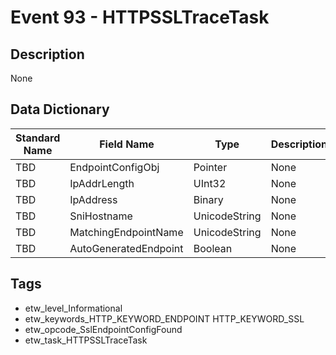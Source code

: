# Event 93 - HTTPSSLTraceTask

## Description
None

## Data Dictionary
|Standard Name|Field Name|Type|Description|Sample Value|
|---|---|---|---|---|
|TBD|EndpointConfigObj|Pointer|None|`None`|
|TBD|IpAddrLength|UInt32|None|`None`|
|TBD|IpAddress|Binary|None|`None`|
|TBD|SniHostname|UnicodeString|None|`None`|
|TBD|MatchingEndpointName|UnicodeString|None|`None`|
|TBD|AutoGeneratedEndpoint|Boolean|None|`None`|

## Tags
* etw_level_Informational
* etw_keywords_HTTP_KEYWORD_ENDPOINT HTTP_KEYWORD_SSL
* etw_opcode_SslEndpointConfigFound
* etw_task_HTTPSSLTraceTask